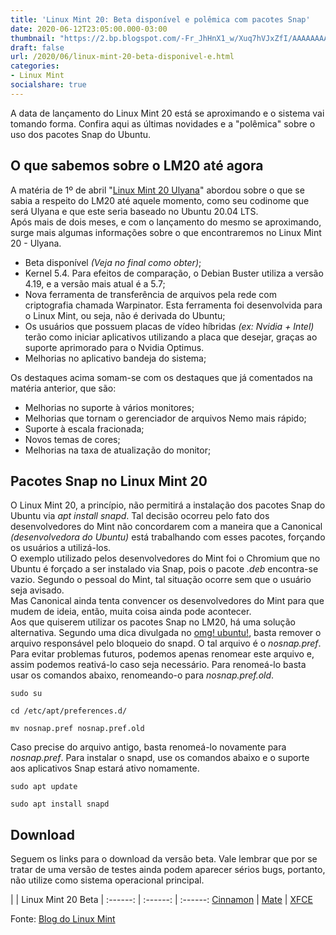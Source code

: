 ```yaml
---
title: 'Linux Mint 20: Beta disponível e polêmica com pacotes Snap'
date: 2020-06-12T23:05:00.000-03:00
thumbnail: "https://2.bp.blogspot.com/-Fr_JhHnX1_w/Xuq7hVJxZfI/AAAAAAAAPIQ/4jdjFOav-tkvg1pYNpdzeq8JLOOq8m5mACNcBGAsYHQ/s1600/Linux_Mint_Beta.png"
draft: false
url: /2020/06/linux-mint-20-beta-disponivel-e.html
categories:
- Linux Mint
socialshare: true
---
```


A data de lançamento do Linux Mint 20 está se aproximando e o sistema vai tomando forma. Confira aqui as últimas novidades e a "polêmica" sobre o uso dos pacotes Snap do Ubuntu.

<!--more-->

## O que sabemos sobre o LM20 até agora

  
A matéria de 1º de abril "[Linux Mint 20 Ulyana](https://info.wsouza.com.br/2020/04/linux-mint-20-ulyana.html)" abordou sobre o que se sabia a respeito do LM20 até aquele momento, como seu codinome que será Ulyana e que este seria baseado no Ubuntu 20.04 LTS.  
Após mais de dois meses, e com o lançamento do mesmo se aproximando, surge mais algumas informações sobre o que encontraremos no Linux Mint 20 - Ulyana.  

*   Beta disponível _(Veja no final como obter)_;
*   Kernel 5.4. Para efeitos de comparação, o Debian Buster utiliza a versão 4.19, e a versão mais atual é a 5.7;
*   Nova ferramenta de transferência de arquivos pela rede com criptografia chamada Warpinator. Esta ferramenta foi desenvolvida para o Linux Mint, ou seja, não é derivada do Ubuntu;
*   Os usuários que possuem placas de vídeo híbridas _(ex: Nvidia + Intel)_ terão como iniciar aplicativos utilizando a placa que desejar, graças ao suporte aprimorado para o Nvidia Optimus.
*   Melhorias no aplicativo bandeja do sistema;

Os destaques acima somam-se com os destaques que já comentados na matéria anterior, que são:  

*   Melhorias no suporte à vários monitores;
*   Melhorias que tornam o gerenciador de arquivos Nemo mais rápido;
*   Suporte à escala fracionada;
*   Novos temas de cores;
*   Melhorias na taxa de atualização do monitor;

  

## Pacotes Snap no Linux Mint 20

  
O Linux Mint 20, a princípio, não permitirá a instalação dos pacotes Snap do Ubuntu via _apt install snapd_. Tal decisão ocorreu pelo fato dos desenvolvedores do Mint não concordarem com a maneira que a Canonical _(desenvolvedora do Ubuntu)_ está trabalhando com esses pacotes, forçando os usuários a utilizá-los.  
O exemplo utilizado pelos desenvolvedores do Mint foi o Chromium que no Ubuntu é forçado a ser instalado via Snap, pois o pacote _.deb_ encontra-se vazio. Segundo o pessoal do Mint, tal situação ocorre sem que o usuário seja avisado.  
Mas Canonical ainda tenta convencer os desenvolvedores do Mint para que mudem de ideia, então, muita coisa ainda pode acontecer.  
Aos que quiserem utilizar os pacotes Snap no LM20, há uma solução alternativa. Segundo uma dica divulgada no [omg! ubuntu!](https://www.omgubuntu.co.uk/2020/06/enable-snap-apps-linux-mint-20), basta remover o arquivo responsável pelo bloqueio do snapd. O tal arquivo é o _nosnap.pref_.  
Para evitar problemas futuros, podemos apenas renomear este arquivo e, assim podemos reativá-lo caso seja necessário. Para renomeá-lo basta usar os comandos abaixo, renomeando-o para _nosnap.pref.old_.  
  

`sudo su`

  

`cd /etc/apt/preferences.d/`

  

`mv nosnap.pref nosnap.pref.old`

  
Caso precise do arquivo antigo, basta renomeá-lo novamente para _nosnap.pref_. Para instalar o snapd, use os comandos abaixo e o suporte aos aplicativos Snap estará ativo nomamente.  
  

`sudo apt update`

  

`sudo apt install snapd`

  

## Download

  
Seguem os links para o download da versão beta. Vale lembrar que por se tratar de uma versão de testes ainda podem aparecer sérios bugs, portanto, não utilize como sistema operacional principal.  
  
| | Linux Mint 20 Beta |
:------: | :------: | :------:
[ Cinnamon](https://mirrors.edge.kernel.org/linuxmint/testing/linuxmint-20-cinnamon-64bit-beta.iso) | [ Mate](https://mirrors.edge.kernel.org/linuxmint/testing/linuxmint-20-mate-64bit-beta.iso) | [ XFCE](https://mirrors.edge.kernel.org/linuxmint/testing/linuxmint-20-xfce-64bit-beta.iso)

  
Fonte: [Blog do Linux Mint](https://blog.linuxmint.com/?p=3906)
